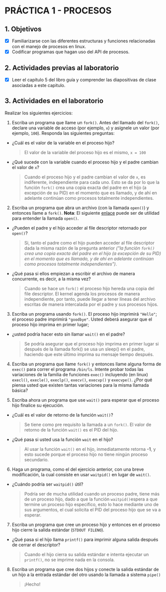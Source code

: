 # PRÁCTICA 1 - PROCESOS #

## 1. Objetivos ##
- [x] Familiarizarse con las diferentes estructuras y funciones relacionadas con el manejo de procesos en linux.
- [x] Codificar programas que hagan uso del API de procesos.

## 2. Actividades previas al laboratorio ##
- [x] Leer el capítulo 5 del libro guía y comprender las diapositivas de clase asociadas a este capitulo.

## 3. Actividades en el laboratorio ##

Realizar los siguientes ejercicios:

1. Escriba un programa que llame un ```fork()```. Antes del llamado del ```fork()```, declare una variable de acceso (por ejemplo, ```x```) y asígnele un valor (por ejemplo, ```100```). Responda las siguientes preguntas:
  * ¿Cuál es el valor de la variable en el proceso hijo?
	  > El valor de la variable del proceso hijo es el mismo, ```x = 100```
	  
  * ¿Qué sucede con la variable cuando el proceso hijo y el padre cambian el valor de ```x```?
	  > Cuando el proceso hijo y el padre cambian el valor de ```x```, es indiferente, independiente para cada uno. Esto se da por lo que la función ```fork()``` crea una copia exacta del padre en el hijo (a excepción de su PID) en el momento que es llamado, y de ahí en adelante continúan como procesos totalmente independientes.

2. Escriba un programa que abra un archivo (con la llamada ```open()```) y entonces llame a ```fork()```. **Nota**: El siguiente [enlace](https://www.geeksforgeeks.org/input-output-system-calls-c-create-open-close-read-write/) puede ser de utilidad para entender la llamada ```open()```.
  * ¿Pueden el padre y el hijo acceder al file descriptor retornado por ```open()```? 
	  > Si, tanto el padre como el hijo pueden acceder al file descriptor dada la misma razón de la pregunta anterior *("la función ```fork()``` crea una copia exacta del padre en el hijo (a excepción de su PID) en el momento que es llamado, y de ahí en adelante continúan como procesos totalmente independientes")*.
	  
  * ¿Qué pasa si ellos empiezan a escribir el archivo de manera concurrente, es decir, a la misma vez?
	  >  Cuando se hace un ```fork()``` el proceso hijo hereda una copia del file descriptor. El kernel agenda los procesos de manera independiente, por tanto, puede llegar a tener líneas del archivo escritas de manera intercalada por el padre y sus procesos hijos.

3. Escriba un programa usando ```fork()```. El proceso hijo imprimirá ```"Hello"```; el proceso padre imprimirá ```"goodbye"```. Usted deberá asegurar que el proceso hijo imprima en primer lugar;
* ¿usted podría hacer esto sin llamar ```wait()``` en el padre? 
	>	Se podría asegurar que el proceso hijo imprima en primer lugar si después de la llamada fork() se usa un sleep() en el padre, haciendo que este último imprima su mensaje tiempo después.

4. Escriba un programa que llame ```fork()``` y entonces llame alguna forma de ```exec()``` para correr el programa ```/bin/ls```. Intente probar todas las variaciones de la familia de funciones ```exec()``` incluyendo (en linux) ```execl()```, ```execle()```, ```execlp()```, ```execv()```, ```execvp()``` y ```execvpe()```. ¿Por qué piensa usted que existen tantas variaciones para la misma llamada básica?

5. Escriba ahora un programa que use ```wait()``` para esperar que el proceso hijo finalice su ejecución. 
*	¿Cuál es el valor de retorno de la función ```wait()```? 
	>	Se tiene como pre requisito la llamada a un ```fork()```. El valor de retorno de la función ```wait()``` es el PID del hijo.
	
*	¿Qué pasa si usted usa la función ```wait``` en el hijo?
	>	Al usar la función ```wait()``` en el hijo, inmediatamente retorna **-1**, y esto sucede porque el proceso hijo no tiene ningún proceso secundario.

6. Haga un programa, como el del ejercicio anterior, con una breve modificación, la cual consiste en usar ```waitpid()``` en lugar de ```wait()```. 
*	¿Cuándo podría ser ```waitpid()``` útil?
	>	Podría ser de mucha utilidad cuando un proceso padre, tiene más de un proceso hijo, dado a que la función ```waitpid()```espera a que termine un proceso hijo especifico, esto lo hace mediante uno de sus argumentos, el cual solicita el PID del proceso hijo que se va a esperar.

7. Escriba un programa que cree un proceso hijo y entonces en el proceso hijo cierre la salida estándar (```STDOUT FILENO```). 
*	¿Qué pasa si el hijo llama ```printf()``` para imprimir alguna salida después de cerrar el descriptor?
	> Cuando el hijo cierra su salida estándar e intenta ejecutar un ```printf()```, no se imprime nada en la consola.

8. Escriba un programa que cree dos hijos y conecte la salida estándar de un hijo a la entrada estándar del otro usando la llamada a sistema ```pipe()```
	> ¡Hecho!